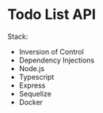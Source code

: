 # Todo List API

Stack:
- Inversion of Control
- Dependency Injections
- Node.js
- Typescript
- Express
- Sequelize
- Docker
